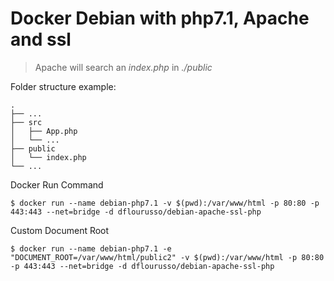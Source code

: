 # Docker Debian with php7.1, Apache and ssl

> Apache will search an *index.php* in *./public*

Folder structure example:

    .
    ├── ...
    ├── src
    │   ├── App.php
    │   └── ...
    ├── public
    │   └── index.php
    └── ...


Docker Run Command

    $ docker run --name debian-php7.1 -v $(pwd):/var/www/html -p 80:80 -p 443:443 --net=bridge -d dflourusso/debian-apache-ssl-php

Custom Document Root

    $ docker run --name debian-php7.1 -e "DOCUMENT_ROOT=/var/www/html/public2" -v $(pwd):/var/www/html -p 80:80 -p 443:443 --net=bridge -d dflourusso/debian-apache-ssl-php
